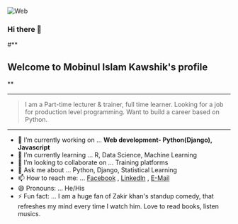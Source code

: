 ![Web](https://i.postimg.cc/zftB3Cqr/1-7-Y-o8g-TDAcz-XDGu8-NMAtyg.png)
### Hi there 👋
#**

## Welcome to Mobinul Islam Kawshik's profile

**

***

> I am a Part-time lecturer & trainer, full time learner. 
> Looking for a job for production level programming.
> Want to build a career based on Python.

*** 




- 🔭 I’m currently working on ... **Web development- Python(Django), Javascript**
- 🌱 I’m currently learning ... R, Data Science, Machine Learning
- 👯 I’m looking to collaborate on ... Training platforms
- 💬 Ask me about ... Python, Django, Statistical Learning
- 📫 How to reach me: ... [Facebook](https://web.facebook.com/engr.kawshik/) , [LinkedIn](https://www.linkedin.com/in/md-mobinul-islam/) , [E-Mail](engr.kawshik@hotmail.com) 
- 😄 Pronouns: ... He/His
- ⚡ Fun fact: ... I am a huge fan of Zakir khan's standup comedy, that refreshes my mind every time I watch him. Love to read books, listen musics.
